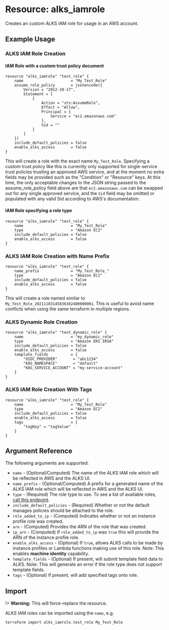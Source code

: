 # Resource: alks_iamrole

Creates an custom ALKS IAM role for usage in an AWS account.

## Example Usage

### ALKS IAM Role Creation

#### IAM Role with a custom trust policy document

```hcl
resource "alks_iamrole" "test_role" {
    name                     = "My_Test_Role"
    assume_role_policy       = jsonencode({
        Version = "2012-10-17",
        Statement = [
            {
                Action = "sts:AssumeRole",
                Effect = "Allow",
                Principal = {
                    Service = "ec2.amazonaws.com"
                },
                Sid = ""
            }
        ]
    })
    include_default_policies = false
    enable_alks_access       = false
}
```

This will create a role with the exact name `My_Test_Role`. Specifying a custom trust policy like this is currently only supported for single-service trust policies trusting an approved AWS service, and at the moment no extra fields may be provided such as the "Condition" or "Resource" keys. At this time, the only acceptable changes to the JSON string passed to the assume_role_policy field above are that `ec2.amazonaws.com` can be swapped out for any single approved service, and the `Sid` field may be omitted or populated with any valid Sid according to AWS's documentation.

#### IAM Role specifying a role type

```hcl
resource "alks_iamrole" "test_role" {
    name                     = "My_Test_Role"
    type                     = "Amazon EC2"
    include_default_policies = false
    enable_alks_access       = false
}
```

### ALKS IAM Role Creation with Name Prefix

```hcl
resource "alks_iamrole" "test_role" {
    name_prefix              = "My_Test_Role_"
    type                     = "Amazon EC2"
    include_default_policies = false
    enable_alks_access       = false
}
```

This will create a role named similar to `My_Test_Role_20211103145836382400000001`.
This is useful to avoid name conflicts when using the same terraform in multiple regions.

### ALKS Dynamic Role Creation

```hcl
resource "alks_iamrole" "test_dynamic_role" {
    name                     = "my_dynamic_role"
    type                     = "Amazon EKS IRSA"
    include_default_policies = false
    enable_alks_access       = false
    template_fields          = {
        "OIDC_PROVIDER"       = "abc1234"
        "K8S_NAMESPACE"       = "default"
        "K8S_SERVICE_ACCOUNT" = "my-service-account"
    }
}
```

### ALKS IAM Role Creation With Tags

```hcl
resource "alks_iamrole" "test_role" {
    name                     = "My_Test_Role"
    type                     = "Amazon EC2"
    include_default_policies = false
    enable_alks_access       = false
    tags                     = {
        "tagKey" = "tagValue"
    } 
}
```

## Argument Reference

The following arguments are supported:

* `name` - (Optional/Computed) The name of the ALKS IAM role which will be reflected in AWS and the ALKS UI.
* `name_prefix` - (Optional/Computed) A prefix for a generated name of the ALKS IAM role which will be reflected in AWS and the ALKS UI.
* `type` - (Required) The role type to use. To see a list of available roles, [call this endpoint](https://pages.ghe.coxautoinc.com/ETS-CloudAutomation/ALKS-Documentation/#/aws-role-type-rest-service/getAllAwsRoleTypesUsingGET).
* `include_default_policies` - (Required) Whether or not the default manages policies should be attached to the role.
* `role_added_to_ip` - (Computed) Indicates whether or not an instance profile role was created.
* `arn` - (Computed) Provides the ARN of the role that was created.
* `ip_arn` - (Computed) If `role_added_to_ip` was `true` this will provide the ARN of the instance profile role.
* `enable_alks_access` - (Optional) If `true`, allows ALKS calls to be made by instance profiles or Lambda functions making use of this role. Note: This enables **machine identity** capability.
* `template_fields` - (Optional) If present, will submit template field data to ALKS.  Note: This will generate an error if the role type does not support template fields.
* `tags` - (Optional) If present, will add specified tags onto role. 

## Import

!> **Warning:** This will force-replace the resource.

ALKS IAM roles can be imported using the `name`, e.g.

```sh
terraform import alks_iamrole.test_role My_Test_Role
```